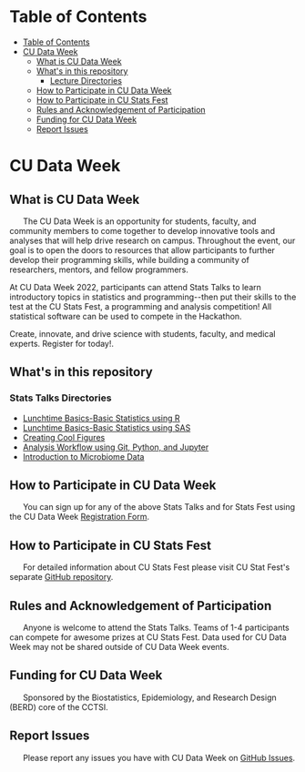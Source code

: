 # Table of Contents

- [Table of Contents](#table-of-contents)
- [CU Data Week](#cu-data-week)
  - [What is CU Data Week](#what-is-cu-data-week)
  - [What's in this repository](#whats-in-this-repository)
    - [Lecture Directories](#lecture-directories)
  - [How to Participate in CU Data Week](#how-to-participate-in-cu-data-week)
  - [How to Participate in CU Stats Fest](#how-to-participate-in-cu-stats-fest)
  - [Rules and Acknowledgement of Participation](#rules-and-acknowledgement-of-participation)
  - [Funding for CU Data Week](#funding-for-cu-data-week)
  - [Report Issues](#report-issues)

# CU Data Week

## What is CU Data Week
&nbsp;&nbsp;&nbsp;&nbsp;&nbsp;&nbsp;The CU Data Week is an opportunity for students, faculty, and community members to come together to develop innovative tools and analyses that will help drive research on campus. Throughout the event, our goal is to open the doors to resources that allow participants to further develop their programming skills, while building a community of researchers, mentors, and fellow programmers.

At CU Data Week 2022, participants can attend Stats Talks to learn introductory topics in statistics and programming--then put their skills to the test at the CU Stats Fest, a programming and analysis competition! All statistical software can be used to compete in the Hackathon.

Create, innovate, and drive science with students, faculty, and medical experts. Register for today!. 

## What's in this repository

### Stats Talks Directories

* [Lunchtime Basics-Basic Statistics using R](Lunchtime%20Basics-Basic%20Statistics%20using%20R/)
* [Lunchtime Basics-Basic Statistics using SAS](Lunchtime%20Basics-Basic%20Statistics%20using%20SAS/)
* [Creating Cool Figures](Creating%20Cool%20Figures/)
* [Analysis Workflow using Git, Python, and Jupyter](Analysis%20Workflow%20using%20Git,%20Python,%20and%20Jupyter/)
* [Introduction to Microbiome Data](Introduction%20to%20Microbiome%20Data/)

## How to Participate in CU Data Week
&nbsp;&nbsp;&nbsp;&nbsp;&nbsp;&nbsp;You can sign up for any of the above Stats Talks and for Stats Fest using the CU Data Week [Registration Form](https://app.smartsheet.com/b/form/fd67eccbeb474727a70d69ee30eff869).

## How to Participate in CU Stats Fest
&nbsp;&nbsp;&nbsp;&nbsp;&nbsp;&nbsp;For detailed information about CU Stats Fest please visit CU Stat Fest's separate [GitHub repository](https://github.com/CIDA-CSPH/CU-Stats_Fest).

## Rules and Acknowledgement of Participation
&nbsp;&nbsp;&nbsp;&nbsp;&nbsp;&nbsp;Anyone is welcome to attend the Stats Talks. 
Teams of 1-4 participants can compete for awesome prizes at CU Stats Fest.
Data used for CU Data Week may not be shared outside of CU Data Week events. 

## Funding for CU Data Week
&nbsp;&nbsp;&nbsp;&nbsp;&nbsp;&nbsp;Sponsored by the Biostatistics, Epidemiology, and Research Design (BERD) core of the CCTSI.

## Report Issues
&nbsp;&nbsp;&nbsp;&nbsp;&nbsp;&nbsp;Please report any issues you have with CU Data Week on [GitHub Issues](https://github.com/CIDA-CSPH/CU-Data_Week/issues).
